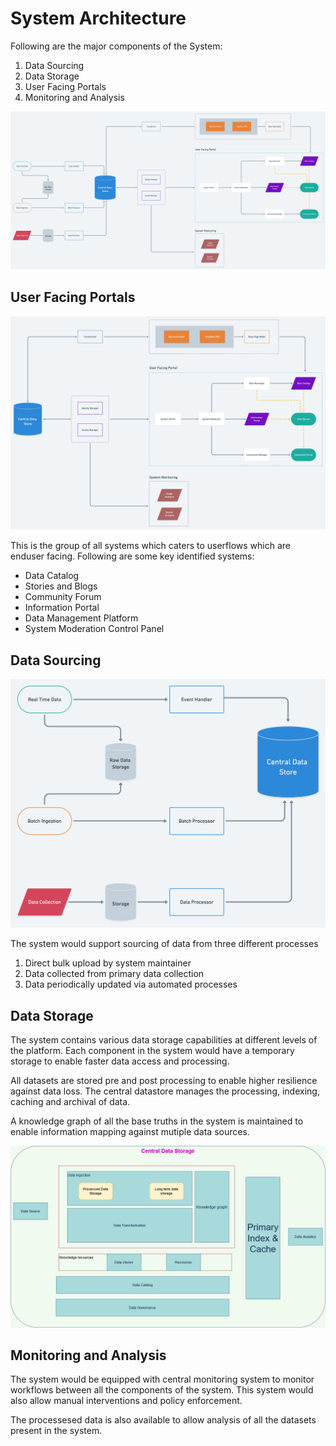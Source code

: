 # System Architecture

Following are the major components of the System:

1. Data Sourcing
2. Data Storage
3. User Facing Portals
4. Monitoring and Analysis

![1](./assets/platform-architecture.png)

## User Facing Portals

![1](./assets/user-facing.png)

This is the group of all systems which caters to userflows which are enduser facing. Following are some key identified systems:

- Data Catalog
- Stories and Blogs
- Community Forum
- Information Portal
- Data Management Platform
- System Moderation Control Panel

## Data Sourcing
![1](./assets/data-source.png)

The system would support sourcing of data from three different processes
1. Direct bulk upload by system maintainer
2. Data collected from primary data collection
3. Data periodically updated via automated processes

## Data Storage
The system contains various data storage capabilities at different levels of the platform. Each component in the system would have a temporary storage to enable faster data access and processing. 

All datasets are stored pre and post processing to enable higher resilience against data loss. The central datastore manages the processing, indexing, caching and archival of data.

A knowledge graph of all the base truths in the system is maintained to enable information mapping against mutiple data sources.

![1](./assets/storage.jpg)


## Monitoring and Analysis
The system would be equipped with central monitoring system to monitor workflows between all the components of the system. This system would also allow manual interventions and policy enforcement.

The processesed data is also available to allow analysis of all the datasets present in the system.

